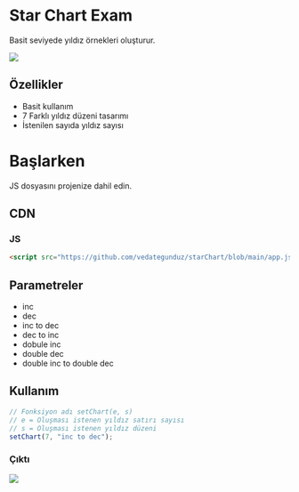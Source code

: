 # Star Chart Exam
Basit seviyede yıldız örnekleri oluşturur.

![](https://cdn.discordapp.com/attachments/1175449786565009490/1178686360920526888/Ekran_goruntusu_2023-11-27_161820.png)
## Özellikler

* Basit kullanım
* 7 Farklı yıldız düzeni tasarımı
* İstenilen sayıda yıldız sayısı

# Başlarken

JS dosyasını projenize dahil edin.

## CDN
### JS
```HTML
<script src="https://github.com/vedategunduz/starChart/blob/main/app.js"></script>
```
## Parametreler
- inc
- dec
- inc to dec
- dec to inc
- dobule inc
- double dec
- double inc to double dec
## Kullanım
```js
// Fonksiyon adı setChart(e, s)
// e = Oluşması istenen yıldız satırı sayısı
// s = Oluşması istenen yıldız düzeni
setChart(7, "inc to dec");
```
### Çıktı
![](https://cdn.discordapp.com/attachments/1175449786565009490/1178692255570214922/Ekran_goruntusu_2023-11-27_164156.png)
